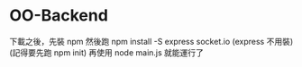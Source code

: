 # OO-Backend
下載之後，先裝 npm
然後跑 npm install -S express socket.io (express 不用裝) (記得要先跑 npm init)
再使用 node main.js 就能運行了